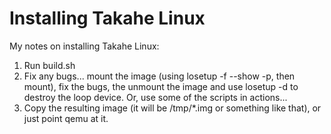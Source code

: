 # Installing Takahe Linux #

My notes on installing Takahe Linux:

1. Run build.sh
2. Fix any bugs... mount the image (using losetup -f --show -p, then mount),
   fix the bugs, the unmount the image and use losetup -d to destroy the loop
   device.
   Or, use some of the scripts in actions...
3. Copy the resulting image (it will be /tmp/\*.img or something like that), or
   just point qemu at it.

